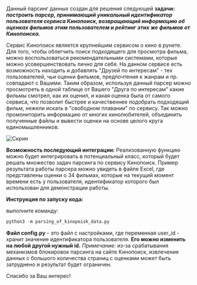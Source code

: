 Данный парсинг данных создан для решения следующей **задачи:**
***построить парсер, принимающий уникальный идентификатор пользователя сервиса Кинопоиск, возвращающий информацию об оценках фильмов этим пользователем и рейтинг этих же фильмов от Кинопоиска.***

Сервис Кинопоиск является крупнейшим сервисом о кино в рунете. Для того, чтобы облегчить поиск подходящего для просмотра фильма, можно воспользоваться рекомендательными системами, которые можно усовершенствовать лично для себя. На данном сервисе есть возможность находить и добавлять "Друзей по интересам" - тех пользователей, чьи оценки фильмов, предпочтения к жанрам и пр. совпадают с Вашими. Таким образом, используя данный парсер можно просмотреть в одной таблице от Вашего "Друга по интересам" какие фильмы смотрел, как их оценил, и какая оценка была от самого сервиса, что позволит быстрее и качественнее подобрать подходящий фильм, нежели искать в "свободном плавании" по сервису. Так можно промониторить информацию от многих кинолюбителей, объединить полученные файлы и вывести оценки на основе целого круга единомышленников.

![Скрин](https://github.com/BelYul/Parsing_of_Kinopoisk_data/blob/master/%D0%A1%D0%BA%D1%80%D0%B8%D0%BD%D1%88%D0%BE%D1%82%20%D0%9A%D0%B8%D0%BD%D0%BE%D0%BF%D0%BE%D0%B8%D1%81%D0%BA%20%D0%94%D1%80%D1%83%D0%B7%D1%8C%D1%8F%20%D0%BF%D0%BE%20%D0%B8%D0%BD%D1%82%D0%B5%D1%80%D0%B5%D1%81%D0%B0%D0%BC.jpg)

 **Возможность последующий интеграции:**
 Реализованную функцию можно будет интегрировать в потенциальный класс, который будет решать множество задач парсинга по сервису Кинопоиск.
 Пример результата работы парсера можно увидеть в файле Excel, где представлены оценки о 34 фильмах, которые на текущий момент времени есть у пользователя, идентификатор которого был использован для демонстрации работы.

 **Инструкция по запуску кода:**
 
  выполните команду:
 ```python
 python3 -m parsing_of_kinopoisk_data.py
 ```

 **Файл config.py** - это файл с настройками, где переменная user_id - хранит значение идентификатора пользователя. **Его можно изменить на любой другой нужный id.**
 *Примечание:* из-за срабатывания механизмов блокировок парсинга на сайте Кинопоиск, извлечение данных с большого количества страниц с оценками может быть затруднено и результат будет ограничен.

 Cпасибо за Ваш интерес!
